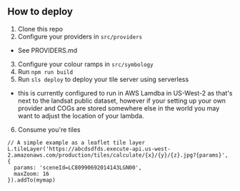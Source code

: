 ## How to deploy

1. Clone this repo
2. Configure your providers in `src/providers`
  - See PROVIDERS.md
3. Configure your colour ramps in `src/symbology`
4. Run `npm run build`
5. Run `sls deploy` to deploy your tile server using serverless
  - this is currently configured to run in AWS Lamdba in US-West-2 as that's next to the landsat public dataset, however if your setting up your own provider and COGs are stored somewhere else in the world you may want to adjust the location of your lambda.
6. Consume you're tiles
````
// A simple example as a leaflet tile layer
L.tileLayer('https://abcdsdfds.execute-api.us-west-2.amazonaws.com/production/tiles/calculate/{x}/{y}/{z}.jpg?{params}', {
  params: 'sceneId=LC80990692014143LGN00',
  maxZoom: 16
}).addTo(mymap)
````
